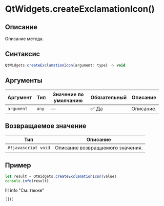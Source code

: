 # QtWidgets.createExclamationIcon()

## Описание
Описание метода.

## Синтаксис
```javascript
QtWidgets.createExclamationIcon(argument: type) -> void
```

## Аргументы
| Аргумент        | Тип            | Значение по умолчанию | Обязательный | Описание                          |
|-----------------|------------------|------------------------|--------------|-----------------------------------|
| `argument`        | `any`   | —                      | :white_check_mark: Да         | Описание.    |

## Возвращаемое значение
| Тип     | Описание                                                                 |
|---------|--------------------------------------------------------------------------|
| `#!javascript void`  | Описание возвращаемого значения. |

## Пример
```javascript linenums="1"
let result = QtWidgets.createExclamationIcon(value)
console.info(result)
```

!!! info "См. также"

    []()

